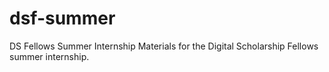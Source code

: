 # dsf-summer
DS Fellows Summer Internship
Materials for the Digital Scholarship Fellows summer internship.

